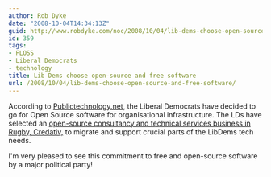 ```yaml
---
author: Rob Dyke
date: "2008-10-04T14:34:13Z"
guid: http://www.robdyke.com/noc/2008/10/04/lib-dems-choose-open-source-and-free-software/
id: 359
tags:
- FLOSS
- Liberal Democrats
- technology
title: Lib Dems choose open-source and free software
url: /2008/10/04/lib-dems-choose-open-source-and-free-software/
---
```

According to [Publictechnology.net](http://www.publictechnology.net/modules.php?op=modload&name=News&file=article&sid=17334 "LibDems using open-source software"), the Liberal Democrats have decided to go for Open Source software for organisational infrastructure. The LDs have selected an [open-source consultancy and technical services business in Rugby, Credativ,](http://www.credativ.co.uk/about/news/archiv/2008/liberal-democrats-decide-to-go-for-open-source-software.html "Credativ news article") to migrate and support crucial parts of the LibDems tech needs.

I'm very pleased to see this commitment to free and open-source software by a major political party!